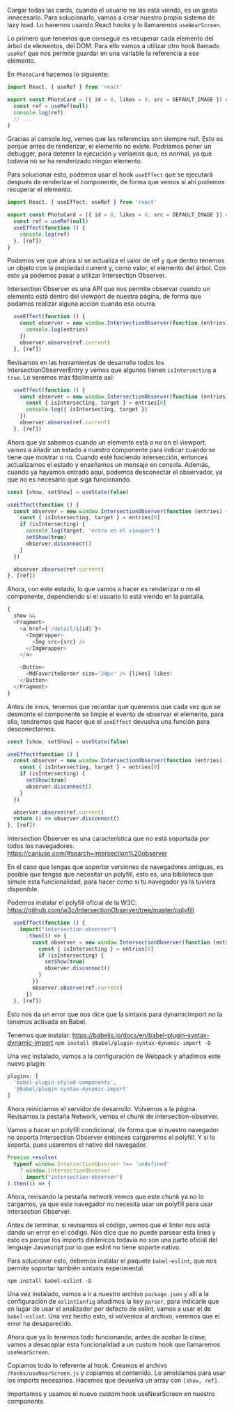 Cargar todas las cards, cuando el usuario no las está viendo, es un gasto innecesario. Para solucionarlo, vamos a crear nuestro propio sistema de lazy load. Lo haremos usando React hooks y lo llamaremos `useNearScreen`.

Lo primero que tenemos que conseguir es recuperar cada elemento del árbol de elementos, del DOM. Para ello vamos a utilizar otro hook llamado `useRef` que nos permite guardar en una variable la referencia a ese elemento.

En `PhotoCard` hacemos lo siguiente:
```js
import React, { useRef } from 'react'

export const PhotoCard = ({ id = 0, likes = 0, src = DEFAULT_IMAGE }) => {
  const ref = useRef(null)
  console.log(ref)
  // ...
}
```

Gracias al console.log, vemos que las referencias son siempre null. Esto es porque antes de renderizar, el elemento no existe. Podríamos poner un debugger, para detener la ejecución y veríamos que, es normal, ya que todavía no se ha renderizado ningún elemento.

Para solucionar esto, podemos usar el hook `useEffect` que se ejecutará después de renderizar el componente, de forma que vemos si ahí podemos recuperar el elemento.

```js
import React, { useEffect, useRef } from 'react'

export const PhotoCard = ({ id = 0, likes = 0, src = DEFAULT_IMAGE }) => {
  const ref = useRef(null)
  useEffect(function () {
    console.log(ref)
  }, [ref])
}
```

Podemos ver que ahora sí se actualiza el valor de ref y que dentro tenemos un objeto con la propiedad current y, como valor, el elemento del árbol. Con esto ya podemos pasar a utilizar Intersection Observer.

Intersection Observer es una API que nos permite observar cuando un elemento está dentro del viewport de nuestra página, de forma que podamos realizar alguna acción cuando eso ocurra.

```js
  useEffect(function () {
    const observer = new window.IntersectionObserver(function (entries) {
      console.log(entries)
    })
    observer.observe(ref.current)
  }, [ref])
```

Revisamos en las herramientas de desarrollo todos los IntersectionObserverEntry y vemos que algunos tienen `isIntersecting` a `true`. Lo veremos más fácilmente así:

```js
  useEffect(function () {
    const observer = new window.IntersectionObserver(function (entries) {
      const { isIntersecting, target } = entries[0]
      console.log({ isIntersecting, target })
    })
    observer.observe(ref.current)
  }, [ref])
```

Ahora que ya sabemos cuando un elemento está o no en el viewport, vamos a añadir un estado a nuestro componente para indicar cuando se tiene que mostrar o no. Cuando esté haciendo intersección, entonces actualizamos el estado y enseñamos un mensaje en consola. Además, cuando ya hayamos entrado aquí, podemos desconectar el observador, ya que no es necesario que siga funcionando.

```js
const [show, setShow] = useState(false)

useEffect(function () {
  const observer = new window.IntersectionObserver(function (entries) {
    const { isIntersecting, target } = entries[0]
    if (isIntersecting) {
      console.log(target, 'entra en el viewport')
      setShow(true)
      observer.disconnect()
    }
  })

  observer.observe(ref.current)
}, [ref])
```

Ahora, con este estado, lo que vamos a hacer es renderizar o no el componente, dependiendo si el usuario lo está viendo en la pantalla.

```js
{
  show &&
  <Fragment>
    <a href={`/detail/${id}`}>
      <ImgWrapper>
        <Img src={src} />
      </ImgWrapper>
    </a>

    <Button>
      <MdFavoriteBorder size='24px' /> {likes} likes!
    </Button>
  </Fragment>
}
```

Antes de irnos, tenemos que recordar que queremos que cada vez que se desmonte el componente se limpie el evento de observar el elemento, para ello, tendremos que hacer que el `useEffect` devuelva una función para desconectarnos.

```js
const [show, setShow] = useState(false)

useEffect(function () {
  const observer = new window.IntersectionObserver(function (entries) {
    const { isIntersecting, target } = entries[0]
    if (isIntersecting) {
      setShow(true)
      observer.disconnect()
    }
  })

  observer.observe(ref.current)
  return () => observer.disconnect()
}, [ref])
```

Intersection Observer es una característica que no está soportada por todos los navegadores.
https://caniuse.com/#search=intersection%20observer

En el caso que tengas que soportar versiones de navegadores antiguas, es posible que tengas que necesitar un polyfill, esto es, una biblioteca que simule esta funcionalidad, para hacer como si tu navegador ya la tuviera disponible.

Podemos instalar el polyfill oficial de la W3C: https://github.com/w3c/IntersectionObserver/tree/master/polyfill

```js
  useEffect(function () {
    import("intersection-observer")
      .then(() => {
        const observer = new window.IntersectionObserver(function (entries) {
          const { isIntersecting } = entries[0]
          if (isIntersecting) {
            setShow(true)
            observer.disconnect()
          }
        })
        observer.observe(ref.current)
      })
  }, [ref])
```

Esto nos da un error que nos dice que la sintaxis para dynamicImport no la tenemos activada en Babel.

Tenemos que instalar: https://babeljs.io/docs/en/babel-plugin-syntax-dynamic-import
`npm install @babel/plugin-syntax-dynamic-import -D`

Una vez instalado, vamos a la configuración de Webpack y añadimos este nuevo plugin:
```js
plugins: [
  'babel-plugin-styled-components',
  '@babel/plugin-syntax-dynamic-import'
]
```

Ahora reiniciamos el servidor de desarrollo.
Volvemos a la página.
Revisamos la pestaña Network, vemos el chunk de intersection-observer.

Vamos a hacer un polyfill condicional, de forma que si nuestro navegador no soporta Intersection Observer entonces cargaremos el polyfill. Y si lo soporta, pues usaremos el nativo del navegador.

```js
Promise.resolve(
  typeof window.IntersectionObserver !== 'undefined'
    ? window.IntersectionObserver
    : import("intersection-observer")
).then(() => {
```

Ahora, revisando la pestaña network vemos que este chunk ya no lo cargamos, ya que este navegador no necesita usar un polyfill para usar Intersection Observer.

Antes de terminar, si revisamos el código, vemos que el linter nos está dando un error en el código. Nos dice que no puede parsear esta linea y esto es porque los imports dinámicos todavía no son una parte oficial del lenguaje Javascript por lo que eslint no tiene soporte nativo.

Para solucionar esto, debemos instalar el paquete `babel-eslint`, que nos permite soportar también sintaxis experimental.

```
npm install babel-eslint -D
```

Una vez instalado, vamos a ir a nuestro archivo `package.json` y allí a la configuración de `eslintConfig` añadimos la key `parser`, para indicarle que en lugar de usar el analizador por defecto de eslint, vamos a usar el de `babel-eslint`. Una vez hecho esto, si volvemos al archivo, veremos que el error ha desaparecido.

Ahora que ya lo tenemos todo funcionando, antes de acabar la clase, vamos a desacoplar esta funcionalidad a un custom hook que llamaremos `useNearScreen`.

Copiamos todo lo referente al hook.
Creamos el archivo `/hooks/useNearScreen.js` y copiamos el contenido.
Lo amoldamos para usar los imports necesarios.
Hacemos que devuelva un array con `[show, ref]`.

Importamos y usamos el nuevo custom hook useNearScreen en nuestro componente.